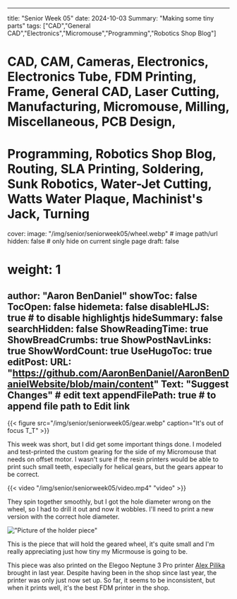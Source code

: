 
---
title: "Senior Week 05"
date: 2024-10-03
Summary: "Making some tiny parts"
tags: ["CAD","General CAD","Electronics","Micromouse","Programming","Robotics Shop Blog"]
# CAD, CAM, Cameras, Electronics, Electronics Tube, FDM Printing, Frame, General CAD, Laser Cutting, Manufacturing, Micromouse, Milling, Miscellaneous, PCB Design,
# Programming, Robotics Shop Blog, Routing, SLA Printing, Soldering, Sunk Robotics, Water-Jet Cutting, Watts Water Plaque, Machinist's Jack, Turning
cover:
    image: "/img/senior/seniorweek05/wheel.webp" # image path/url
    hidden: false # only hide on current single page
draft: false

# weight: 1
author: "Aaron BenDaniel"
showToc: false
TocOpen: false
hidemeta: false
disableHLJS: true # to disable highlightjs
hideSummary: false
searchHidden: false
ShowReadingTime: true
ShowBreadCrumbs: true
ShowPostNavLinks: true
ShowWordCount: true
UseHugoToc: true
editPost:
    URL: "https://github.com/AaronBenDaniel/AaronBenDanielWebsite/blob/main/content"
    Text: "Suggest Changes" # edit text
    appendFilePath: true # to append file path to Edit link
---

{{< figure src="/img/senior/seniorweek05/gear.webp" caption="It's out of focus T_T" >}}

This week was short, but I did get some important things done. I modeled and test-printed the custom gearing for the side of my Micromouse that needs on offset motor. I wasn't sure if the resin printers would be able to print such small teeth, especially for helical gears, but the gears appear to be correct.

{{< video "/img/senior/seniorweek05/video.mp4" "video" >}}

They spin together smoothly, but I got the hole diameter wrong on the wheel, so I had to drill it out and now it wobbles. I'll need to print a new version with the correct hole diameter.

!["Picture of the holder piece"](/img/senior/seniorweek05/holder.webp)

This is the piece that will hold the geared wheel, it's quite small and I'm really appreciating just how tiny my Micrmouse is going to be.

This piece was also printed on the Elegoo Neptune 3 Pro printer [Alex Pilika](https://core2engineering.wordpress.com/) brought in last year. Despite having been in the shop since last year, the printer was only just now set up. So far, it seems to be inconsistent, but when it prints well, it's the best FDM printer in the shop.
